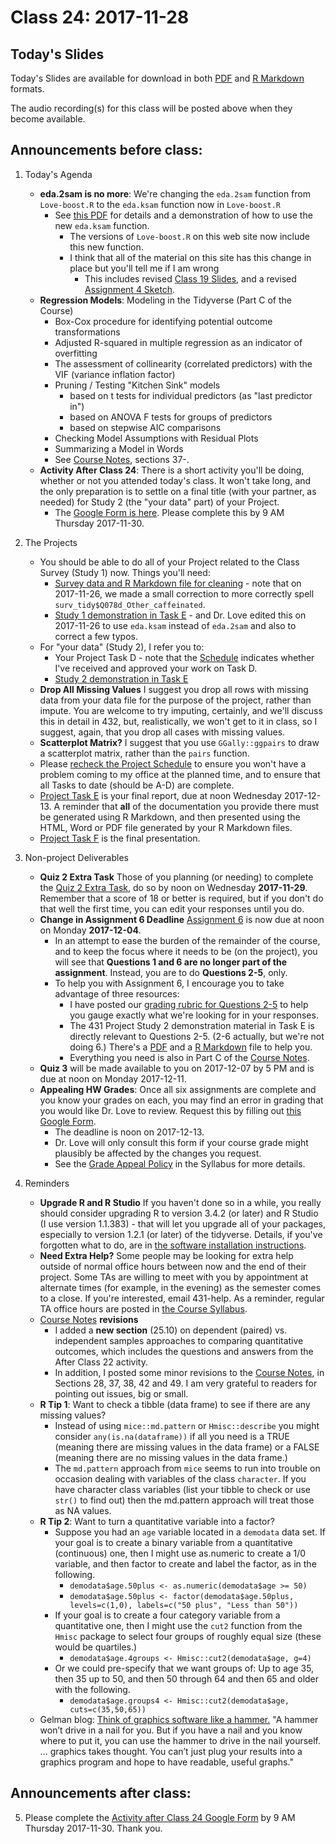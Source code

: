 # Class 24: 2017-11-28

## Today's Slides

Today's Slides are available for download in both [PDF](https://github.com/THOMASELOVE/431slides/blob/master/class_24/431_2017_class-24-slides.pdf) and [R Markdown](https://github.com/THOMASELOVE/431slides/blob/master/class_24/431_2017_class-24-slides.Rmd) formats. 

The audio recording(s) for this class will be posted above when they become available.

## Announcements before class:

1. Today's Agenda
    - **eda.2sam is no more**: We're changing the `eda.2sam` function from `Love-boost.R` to the `eda.ksam` function now in `Love-boost.R`
        - See [this PDF](https://github.com/THOMASELOVE/431data/blob/master/Updating_Love-boost.pdf) for details and a demonstration of how to use the new `eda.ksam` function. 
            - The versions of `Love-boost.R` on this web site now include this new function. 
            - I think that all of the material on this site has this change in place but you'll tell me if I am wrong
                - This includes revised [Class 19 Slides](https://github.com/THOMASELOVE/431slides/tree/master/class_19), and a revised [Assignment 4 Sketch](https://github.com/THOMASELOVE/431homework/tree/master/HW4).
    - **Regression Models**: Modeling in the Tidyverse (Part C of the Course)
        - Box-Cox procedure for identifying potential outcome transformations
        - Adjusted R-squared in multiple regression as an indicator of overfitting
        - The assessment of collinearity (correlated predictors) with the VIF (variance inflation factor)
        - Pruning / Testing "Kitchen Sink" models
            + based on t tests for individual predictors (as "last predictor in")
            + based on ANOVA F tests for groups of predictors
            + based on stepwise AIC comparisons
        - Checking Model Assumptions with Residual Plots
        - Summarizing a Model in Words
        - See [Course Notes](https://thomaselove.github.io/431notes/), sections 37-. 
    - **Activity After Class 24**: There is a short activity you'll be doing, whether or not you attended today's class. It won't take long, and the only preparation is to settle on a final title (with your partner, as needed) for Study 2 (the "your data" part) of your Project. 
        - The [Google Form is here](https://goo.gl/forms/lkOXvOUQtvh7BY7y1). Please complete this by 9 AM Thursday 2017-11-30.

2. The Projects
    - You should be able to do all of your Project related to the Class Survey (Study 1) now. Things you'll need:
        - [Survey data and R Markdown file for cleaning](https://github.com/THOMASELOVE/431project/tree/master/SURVEY2017) - note that on 2017-11-26, we made a small correction to more correctly spell `surv_tidy$Q078d_Other_caffeinated`.
        - [Study 1 demonstration in Task E](https://github.com/THOMASELOVE/431project/tree/master/TaskE) - and Dr. Love edited this on 2017-11-26 to use `eda.ksam` instead of `eda.2sam` and also to correct a few typos.
    - For "your data" (Study 2), I refer you to:
        - Your Project Task D - note that the [Schedule](https://github.com/THOMASELOVE/431project/blob/master/TaskF/SCHEDULE.md) indicates whether I've received and approved your work on Task D.
        - [Study 2 demonstration in Task E](https://github.com/THOMASELOVE/431project/tree/master/TaskE)
    - **Drop All Missing Values** I suggest you drop all rows with missing data from your data file for the purpose of the project, rather than impute. You are welcome to try imputing, certainly, and we'll discuss this in detail in 432, but, realistically, we won't get to it in class, so I suggest, again, that you drop all cases with missing values.
    - **Scatterplot Matrix?** I suggest that you use `GGally::ggpairs` to draw a scatterplot matrix, rather than the `pairs` function.
    - Please [recheck the Project Schedule](https://github.com/THOMASELOVE/431project/blob/master/TaskF/SCHEDULE.md) to ensure you won't have a problem coming to my office at the planned time, and to ensure that all Tasks to date (should be A-D) are complete.
    - [Project Task E](https://github.com/THOMASELOVE/431project/tree/master/TaskE) is your final report, due at noon Wednesday 2017-12-13. A reminder that **all** of the documentation you provide there must be generated using R Markdown, and then presented using the HTML, Word or PDF file generated by your R Markdown files.
    - [Project Task F](https://github.com/THOMASELOVE/431project/tree/master/TaskF) is the final presentation. 

3. Non-project Deliverables
    - **Quiz 2 Extra Task** Those of you planning (or needing) to complete the [Quiz 2 Extra Task](https://goo.gl/forms/1f27voQF33hqYOys1), do so by noon on Wednesday **2017-11-29**. Remember that a score of 18 or better is required, but if you don't do that well the first time, you can edit your responses until you do.
    - **Change in Assignment 6 Deadline** [Assignment 6](https://github.com/THOMASELOVE/431homework/blob/master/431-2017_assignment-6.md) is now due at noon on Monday **2017-12-04**.
        - In an attempt to ease the burden of the remainder of the course, and to keep the focus where it needs to be (on the project), you will see that **Questions 1 and 6 are no longer part of the assignment**. Instead, you are to do **Questions 2-5**, only.
        - To help you with Assignment 6, I encourage you to take advantage of three resources:
            - I have posted our [grading rubric for Questions 2-5](https://github.com/THOMASELOVE/431homework/blob/master/HW6/README.md) to help you gauge exactly what we're looking for in your responses.
            - The 431 Project Study 2 demonstration material in Task E is directly relevant to Questions 2-5. (2-6 actually, but we're not doing 6.) There's a [PDF](https://github.com/THOMASELOVE/431homework/blob/master/HW6/README.md) and a [R Markdown](https://github.com/THOMASELOVE/431project/blob/master/TaskE/431-project-study2-demonstration.Rmd) file to help you.
            - Everything you need is also in Part C of the [Course Notes](https://thomaselove.github.io/431notes/introduction-for-part-c.html).
    - **Quiz 3** will be made available to you on 2017-12-07 by 5 PM and is due at noon on Monday 2017-12-11.
    - **Appealing HW Grades**: Once all six assignments are complete and you know your grades on each, you may find an error in grading that you would like Dr. Love to review. Request this by filling out [this Google Form](https://goo.gl/forms/v5zBIuGnrLkbiuXU2). 
        - The deadline is noon on 2017-12-13.
        - Dr. Love will only consult this form if your course grade might plausibly be affected by the changes you request. 
        - See the [Grade Appeal Policy](https://thomaselove.github.io/431syllabus/general-course-policies.html#grade-appeal-policy---wait-until-december) in the Syllabus for more details.

4. Reminders
    - **Upgrade R and R Studio** If you haven't done so in a while, you really should consider upgrading R to version 3.4.2 (or later) and R Studio (I use version 1.1.383) - that will let you upgrade all of your packages, especially to version 1.2.1 (or later) of the tidyverse. Details, if you've forgotten what to do, are in [the software installation instructions](https://github.com/THOMASELOVE/431/blob/master/software-installation-431.md).
    - **Need Extra Help?** Some people may be looking for extra help outside of normal office hours between now and the end of their project. Some TAs are willing to meet with you by appointment at alternate times (for example, in the evening) as the semester comes to a close. If you're interested, email 431-help. As a reminder, regular TA office hours are posted in [the Course Syllabus](https://thomaselove.github.io/431syllabus/teaching-assistants.html#office-hours-for-tas).
    - [Course Notes](https://thomaselove.github.io/431notes/) **revisions** 
        - I added a **new section** (25.10) on dependent (paired) vs. independent samples approaches to comparing quantitative outcomes, which includes the questions and answers from the After Class 22 activity.
        - In addition, I posted some minor revisions to the [Course Notes](https://thomaselove.github.io/431notes/), in Sections 28, 37, 38, 42 and 49. I am very grateful to readers for pointing out issues, big or small.
    - **R Tip 1**: Want to check a tibble (data frame) to see if there are any missing values? 
        - Instead of using `mice::md.pattern` or `Hmisc::describe` you might consider `any(is.na(dataframe))` if all you need is a TRUE (meaning there are missing values in the data frame) or a FALSE (meaning there are no missing values in the data frame.)
        - The `md.pattern` approach from `mice` seems to run into trouble on occasion dealing with variables of the class `character`. If you have character class variables (list your tibble to check or use `str()` to find out) then the md.pattern approach will treat those as NA values.
    - **R Tip 2**: Want to turn a quantitative variable into a factor?
        - Suppose you had an `age` variable located in a `demodata` data set. If your goal is to create a binary variable from a quantitative (continuous) one, then I might use as.numeric to create a 1/0 variable, and then factor to create and label the factor, as in the following.
            - `demodata$age.50plus <- as.numeric(demodata$age >= 50)`
            - `demodata$age.50plus <- factor(demodata$age.50plus, levels=c(1,0), labels=c("50 plus", "Less than 50"))`
        - If your goal is to create a four category variable from a quantitative one, then I might use the `cut2` function from the `Hmisc` package to select four groups of roughly equal size (these would be quartiles.)
            - `demodata$age.4groups <- Hmisc::cut2(demodata$age, g=4)`
        - Or we could pre-specify that we want groups of: Up to age 35, then 35 up to 50, and then 50 through 64 and then 65 and older with the following.
           - `demodata$age.groups4 <- Hmisc::cut2(demodata$age, cuts=c(35,50,65))`
    - Gelman blog: [Think of graphics software like a hammer.](http://andrewgelman.com/2017/11/18/graphics-software-not-tool-makes-graphs-graphics-software-tool-allows-make-graphs/) "A hammer won’t drive in a nail for you. But if you have a nail and you know where to put it, you can use the hammer to drive in the nail yourself. ... graphics takes thought. You can’t just plug your results into a graphics program and hope to have readable, useful graphs."

## Announcements after class:
 
5. Please complete the [Activity after Class 24 Google Form](https://goo.gl/forms/lkOXvOUQtvh7BY7y1) by 9 AM Thursday 2017-11-30. Thank you.
